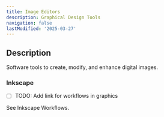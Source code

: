 ```yaml
---
title: Image Editors
description: Graphical Design Tools
navigation: false 
lastModified: '2025-03-27'
---
```


## Description

Software tools to create, modify, and enhance digital images.

### Inkscape

- [ ] TODO: Add link for workflows in graphics


See Inkscape Workflows. 
